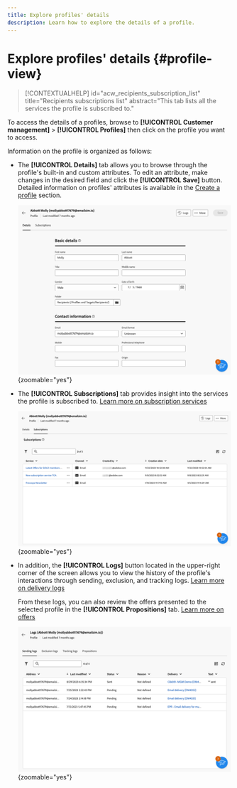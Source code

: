 ```yaml
---
title: Explore profiles' details
description: Learn how to explore the details of a profile.
---
```

# Explore profiles' details {#profile-view}

>[!CONTEXTUALHELP]
>id="acw_recipients_subscription_list"
>title="Recipients subscriptions list"
>abstract="This tab lists all the services the profile is subscribed to."

To access the details of a profiles, browse to **[!UICONTROL Customer management]** > **[!UICONTROL Profiles]** then click on the profile you want to access.

Information on the profile is organized as follows:

* The **[!UICONTROL Details]** tab allows you to browse through the profile's built-in and custom attributes. To edit an attribute, make changes in the desired field and click the **[!UICONTROL Save]** button. Detailed information on profiles' attributes is available in the [Create a profile](create-profile.md) section.

    ![](assets/profile-details.png){zoomable="yes"}

* The **[!UICONTROL Subscriptions]** tab provides insight into the services the profile is subscribed to. [Learn more on subscription services](manage-services.md)

    ![](assets/profile-subscriptions.png){zoomable="yes"}

* In addition, the **[!UICONTROL Logs]** button located in the upper-right corner of the screen allows you to view the history of the profile's interactions through sending, exclusion, and tracking logs. [Learn more on delivery logs](../monitor/delivery-logs.md)

    From these logs, you can also review the offers presented to the selected profile in the **[!UICONTROL Propositions]** tab. [Learn more on offers](../msg/offers.md)

    ![](assets/profile-logs.png){zoomable="yes"}
